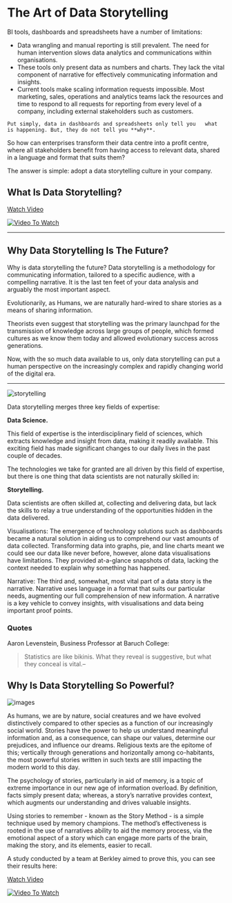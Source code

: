 # The Art of Data Storytelling

BI tools, dashboards and spreadsheets have a number of limitations:

- Data wrangling and manual reporting is still prevalent. The need for human intervention slows data analytics and communications within organisations.
- These tools only present data as numbers and charts. They lack the vital component of narrative for effectively communicating information and insights.
- Current tools make scaling information requests impossible. Most marketing, sales, operations and analytics teams lack the resources and time to respond to all requests for reporting from every level of a company, including external stakeholders such as customers.

```Put simply, data in dashboards and spreadsheets only tell you   what  is happening. But, they do not tell you **why**.```

So how can enterprises transform their data centre into a profit centre, where all stakeholders benefit from having access to relevant data, shared in a language and format that suits them?

The answer is simple: adopt a data storytelling culture in your company.

## What Is Data Storytelling?

[Watch Video](https://www.youtube.com/watch?v=IIMHicxQ0LY)

[![Video To Watch](https://img.youtube.com/vi/IIMHicxQ0LY/0.jpg)](https://www.youtube.com/watch?v=IIMHicxQ0LY)

- - -

## Why Data Storytelling Is The Future?

Why is data storytelling the future?
Data storytelling is a methodology for communicating information, tailored to a specific audience, with a compelling narrative. It is the last ten feet of your data analysis and arguably the most important aspect.

Evolutionarily, as Humans, we are naturally hard-wired to share stories as a means of sharing information.

Theorists even suggest that storytelling was the primary launchpad for the transmission of knowledge across large groups of people, which formed cultures as we know them today and allowed evolutionary success across generations.

Now, with the so much data available to us, only data storytelling can put a human perspective on the increasingly complex and rapidly changing world of the digital era.

- - -
![storytelling](images/diagram-storytelling.jpg)

Data storytelling merges three key fields of expertise:

**Data Science.**  

This field of expertise is the interdisciplinary field of sciences, which extracts knowledge and insight from data, making it readily available. This exciting field has made significant changes to our daily lives in the past couple of decades.

The technologies we take for granted are all driven by this field of expertise, but there is one thing that data scientists are not naturally skilled in:

**Storytelling.**

Data scientists are often skilled at, collecting and delivering data, but lack the skills to relay a true understanding of the opportunities hidden in the data delivered.

Visualisations:  The emergence of technology solutions such as dashboards became a natural solution in aiding us to comprehend our vast amounts of data collected. Transforming data into graphs, pie, and line charts meant we could see our data like never before, however, alone data visualisations have limitations. They provided at-a-glance snapshots of data, lacking the context needed to explain why something has happened.

Narrative:  The third and, somewhat, most vital part of a data story is the narrative. Narrative uses language in a format that suits our particular needs, augmenting our full comprehension of new information. A narrative is a key vehicle to convey insights, with visualisations and data being important proof points.

### Quotes

Aaron Levenstein, Business Professor at Baruch College:

> Statistics are like bikinis. What they reveal is suggestive, but what they conceal is vital.– 

## Why Is Data Storytelling So Powerful?

![images](images/data-powerful.jpg)

As humans, we are by nature, social creatures and we have evolved distinctively compared to other species as a function of our increasingly social world. Stories have the power to help us understand meaningful information and, as a consequence, can shape our values, determine our prejudices, and influence our dreams. Religious texts are the epitome of this; vertically through generations and horizontally among co-habitants, the most powerful stories written in such texts are still impacting the modern world to this day.

The psychology of stories, particularly in aid of memory, is a topic of extreme importance in our new age of information overload. By definition, facts simply present data; whereas, a story’s narrative  provides context, which augments our understanding and drives valuable insights.

Using stories to remember - known as the Story Method - is a simple technique used by memory champions. The method’s effectiveness is rooted in the use of narratives ability to aid the memory process, via the emotional aspect of a story which can engage more parts of the brain, making the story, and its elements, easier to recall.

A study conducted by a team at Berkley aimed to prove this, you can see their results here:

[Watch Video](https://www.youtube.com/watch?v=q1a7tiA1Qzo)

[![Video To Watch](https://img.youtube.com/vi/q1a7tiA1Qzo/0.jpg)](https://www.youtube.com/watch?v=q1a7tiA1Qzo)
